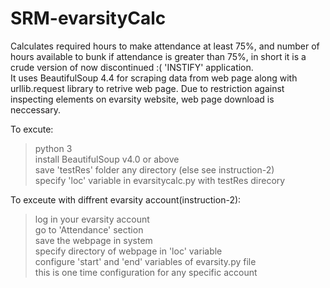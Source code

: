 # SRM-evarsityCalc
Calculates required hours to make attendance at least 75%, and number of hours available to bunk if attendance is greater than 75%, in short it is a crude version of now discontinued :( 'INSTIFY' application.               
It uses BeautifulSoup 4.4 for scraping data from web page along with urllib.request library to retrive web page. Due to restriction against inspecting elements on evarsity website, web page download is neccessary.

To excute:                                                        
> python 3                        
> install BeautifulSoup v4.0 or above                      
> save 'testRes' folder any directory (else see instruction-2)                         
> specify 'loc' variable in evarsitycalc.py with testRes direcory                             
  
To exceute with diffrent evarsity account(instruction-2):              
> log in your evarsity account                              
> go to 'Attendance' section                                
> save the webpage in system                              
> specify directory of webpage in 'loc' variable                                   
> configure 'start' and 'end' variables of evarsity.py file                               
> this is one time configuration for any specific account                              
